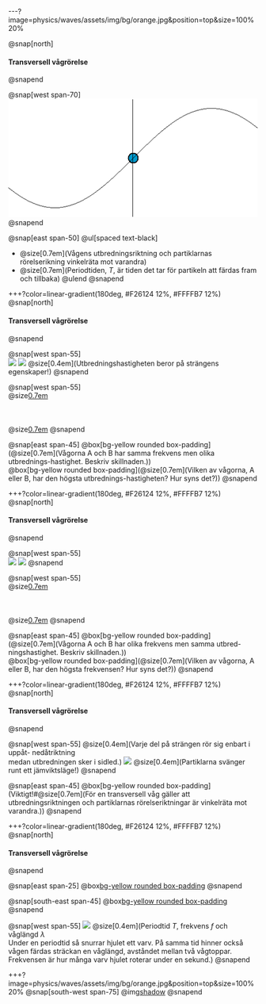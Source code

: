 ---?image=physics/waves/assets/img/bg/orange.jpg&position=top&size=100% 20%

@snap[north]
#### Transversell vågrörelse
@snapend

@snap[west span-70]
![span-70](physics/waves/assets/img/simple_harmonic_motion_animation.gif)
@snapend

@snap[east span-50]
@ul[spaced text-black]
- @size[0.7em](Vågens utbredningsriktning och partiklarnas rörelserikning vinkelräta mot varandra)
- @size[0.7em](Periodtiden, $T$, är tiden det tar för partikeln att färdas fram och tillbaka)
@ulend
@snapend

+++?color=linear-gradient(180deg, #F26124 12%, #FFFFB7 12%)
@snap[north]
#### Transversell vågrörelse
@snapend

@snap[west span-55]
<br>
![](https://cloudheaven.se/~nikodemus/shared/waveslides/TravellingWaveSpeed1.gif)
![](https://cloudheaven.se/~nikodemus/shared/waveslides/TravellingWaveSpeed2.gif)
@size[0.4em](Utbredningshastigheten beror på strängens egenskaper!)
@snapend

@snap[west span-55]
<br>
@size[0.7em](A)
<br><br><br><br>
@size[0.7em](B)
@snapend

@snap[east span-45]
@box[bg-yellow rounded box-padding](@size[0.7em](Vågorna A och B har samma frekvens men olika utbrednings-hastighet. Beskriv skillnaden.))
<br>
@box[bg-yellow rounded box-padding](@size[0.7em](Vilken av vågorna, A eller B, har den högsta utbrednings-hastigheten? Hur syns det?))
@snapend

+++?color=linear-gradient(180deg, #F26124 12%, #FFFFB7 12%)
@snap[north]
#### Transversell vågrörelse
@snapend

@snap[west span-55]
<br>
![](https://cloudheaven.se/~nikodemus/shared/waveslides/TravellingWaveHighFreq.gif)
![](https://cloudheaven.se/~nikodemus/shared/waveslides/TravellingWaveSpeed1.gif)
@snapend

@snap[west span-55]
<br>
@size[0.7em](A)
<br><br><br><br>
@size[0.7em](B)
@snapend

@snap[east span-45]
@box[bg-yellow rounded box-padding](@size[0.7em](Vågorna A och B har olika frekvens men samma utbred-ningshastighet. Beskriv skillnaden.))
<br>
@box[bg-yellow rounded box-padding](@size[0.7em](Vilken av vågorna, A eller B, har den högsta frekvensen? Hur syns det?))
@snapend

+++?color=linear-gradient(180deg, #F26124 12%, #FFFFB7 12%)
@snap[north]
#### Transversell vågrörelse
@snapend

@snap[west span-55]
@size[0.4em](Varje del på strängen rör sig enbart i uppåt- nedåtriktning<br>medan utbredningen sker i sidled.)
![](https://cloudheaven.se/~nikodemus/shared/waveslides/TravellingWave.gif)
@size[0.4em](Partiklarna svänger runt ett jämviktsläge!)
@snapend

@snap[east span-45]
@box[bg-yellow rounded box-padding](Viktigt!#@size[0.7em](För en transversell våg gäller att utbredningsriktningen och partiklarnas rörelseriktningar är vinkelräta mot varandra.))
@snapend

+++?color=linear-gradient(180deg, #F26124 12%, #FFFFB7 12%)
@snap[north]
#### Transversell vågrörelse
@snapend

@snap[east span-25]
@box[bg-yellow rounded box-padding]($$\lambda=\frac{v}{f}$$)
@snapend

@snap[south-east span-45]
@box[bg-yellow rounded box-padding]($$f=\frac{1}{T}$$)
@snapend

@snap[west span-55]
![](https://cloudheaven.se/~nikodemus/shared/waveslides/TravellingWave.gif)
@size[0.4em](Periodtid $T$, frekvens $f$ och våglängd $\lambda$<br>Under en periodtid så snurrar hjulet ett varv. På samma tid hinner också vågen färdas sträckan en våglängd, avståndet mellan två vågtoppar. Frekvensen är hur många varv hjulet roterar under en sekund.)
@snapend

+++?image=physics/waves/assets/img/bg/orange.jpg&position=top&size=100% 20%
@snap[south-west span-75]
@img[shadow](physics/waves/assets/img/Surface_waves-1024.jpg)
@snapend

